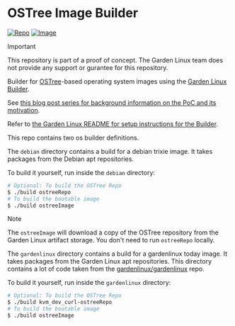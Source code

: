 # OSTree Image Builder

[![Repo](https://github.com/gardenlinux/ostree-image-builder/actions/workflows/repo.yml/badge.svg)](https://github.com/gardenlinux/ostree-image-builder/actions/workflows/repo.yml)
[![Image](https://github.com/gardenlinux/ostree-image-builder/actions/workflows/image.yml/badge.svg)](https://github.com/gardenlinux/ostree-image-builder/actions/workflows/image.yml)

> [!IMPORTANT]
> This repository is part of a proof of concept.
The Garden Linux team does not provide any support or gurantee for this repository.

Builder for [OSTree](https://ostreedev.github.io/ostree/)-based operating system images using the [Garden Linux Builder](https://github.com/gardenlinux/builder).

See [this blog post series for background information on the PoC and its motivation](https://blogs.sap.com/2023/07/10/making-an-immutable-image-based-operating-system-out-of-garden-linux/).

Refer to [the Garden Linux README for setup instructions for the Builder](https://github.com/gardenlinux/gardenlinux#build).

This repo contains two os builder definitions.

The `debian` directory contains a build for a debian trixie image.
It takes packages from the Debian apt repositories.

To build it yourself, run inside the `debian` directory:

```bash
# Optional: To build the OSTree Repo
$ ./build ostreeRepo
# To build the bootable image
$ ./build ostreeImage
```

> [!NOTE]
> The `ostreeImage` will download a copy of the OSTree repository from the Garden Linux artifact storage.
You don't need to run `ostreeRepo` locally.

The `gardenlinux` directory contains a build for a gardenlinux today image.
It takes packages from the Garden Linux apt repositories.
This directory contains a lot of code taken from the [gardenlinux/gardenlinux](https://github.com/gardenlinux/gardenlinux) repo.

To build it yourself, run inside the `gardenlinux` directory:

```bash
# Optional: To build the OSTree Repo
$ ./build kvm_dev_curl-ostreeRepo
# To build the bootable image
$ ./build ostreeImage
```
